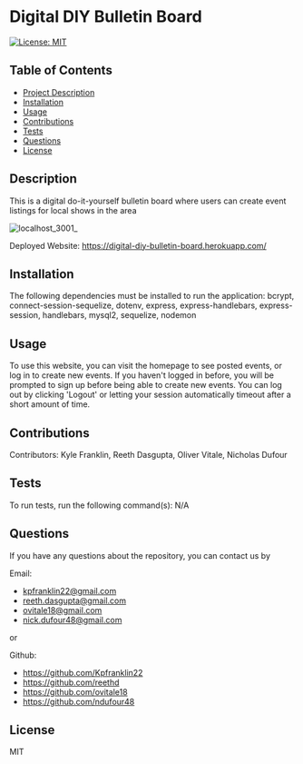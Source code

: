 # Digital DIY Bulletin Board
  [![License: MIT](https://img.shields.io/badge/License-MIT-yellow.svg)](https://opensource.org/licenses/MIT)

## Table of Contents
  - [Project Description](#description)
  - [Installation](#installation)
  - [Usage](#usage)
  - [Contributions](#contributions)
  - [Tests](#tests)
  - [Questions](#questions)
  - [License](#license)

## Description
  This is a digital do-it-yourself bulletin board where users can create event listings for local shows in the area

![localhost_3001_](https://user-images.githubusercontent.com/115495027/218912722-05fcff38-4507-4e10-ae03-db5d91f22a2b.png)

Deployed Website: https://digital-diy-bulletin-board.herokuapp.com/

## Installation 
  The following dependencies must be installed to run the application: bcrypt, connect-session-sequelize, dotenv, express, express-handlebars, express-session, handlebars, mysql2, sequelize, nodemon

## Usage
To use this website, you can visit the homepage to see posted events, or log in to create new events. If you haven't logged in before, you will be prompted to sign up before being able to create new events. You can log out by clicking 'Logout' or letting your session automatically timeout after a short amount of time.

## Contributions
Contributors: Kyle Franklin, Reeth Dasgupta, Oliver Vitale, Nicholas Dufour

## Tests
To run tests, run the following command(s): N/A

## Questions
If you have any questions about the repository, you can contact us by


Email:
- kpfranklin22@gmail.com 
- reeth.dasgupta@gmail.com 
- ovitale18@gmail.com 
- nick.dufour48@gmail.com

or 

Github: 
- https://github.com/Kpfranklin22 
- https://github.com/reethd 
- https://github.com/ovitale18 
- https://github.com/ndufour48


## License
MIT
